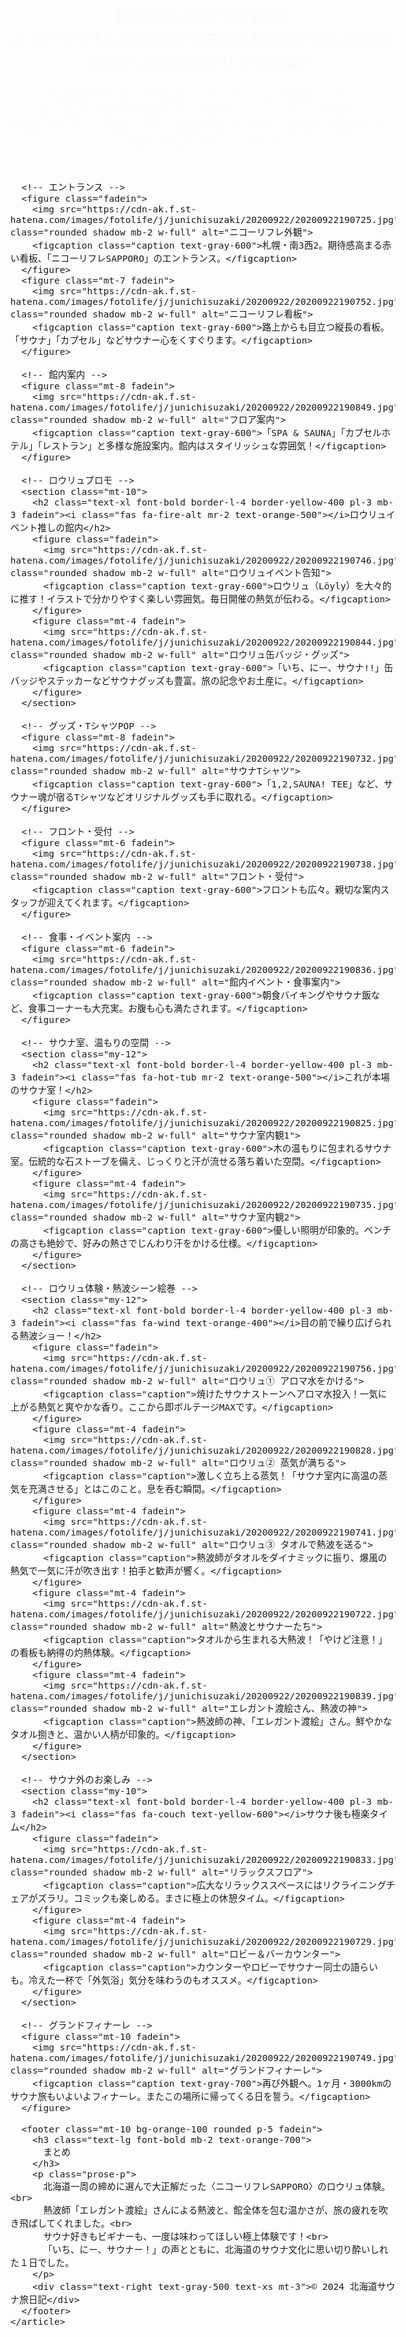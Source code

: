 <!DOCTYPE html>
<html lang="ja">
<head>
  <meta charset="UTF-8">
  <title>【北海道一周サウナ締め】ニコーリフレSAPPOROで伝説の熱波師「エレガント渡絵」さんのロウリュを体験！</title>
  <meta name="viewport" content="width=device-width, initial-scale=1.0">
  <!-- TailwindCSS -->
  <link href="https://cdn.jsdelivr.net/npm/tailwindcss@2.2.19/dist/tailwind.min.css" rel="stylesheet">
  <!-- Google Fonts -->
  <link href="https://fonts.googleapis.com/css2?family=Zen+Kaku+Gothic+New:wght@400;700&display=swap" rel="stylesheet">
  <!-- Font Awesome -->
  <link rel="stylesheet" href="https://cdn.jsdelivr.net/npm/@fortawesome/fontawesome-free@6.5.2/css/all.min.css">
  <style>
    body { font-family: 'Zen Kaku Gothic New', 'Meiryo', 'sans-serif'; font-size: 1.07rem;}
    .fadein { animation: fadein 1.5s; }
    @keyframes fadein {
      0% { opacity: 0; transform: translateY(20px);}
      100% { opacity: 1; transform: translateY(0);}
    }
    .caption {font-size:0.93rem;}
    .prose-p {
      margin-bottom: 1.2em;
    }
  </style>
</head>
<body class="bg-gray-50 text-gray-800">
  <div class="max-w-2xl mx-auto py-6 px-3 sm:px-6">
    <article class="prose prose-lg max-w-none">
      <header class="mb-8">
        <h1 class="text-2xl md:text-4xl font-bold bg-gradient-to-r from-yellow-400 to-orange-500 bg-clip-text text-transparent mb-2 fadein">
          【北海道一周サウナ締め】<br>ニコーリフレSAPPOROで伝説の熱波師「エレガント渡絵」さんのロウリュを体験！
        </h1>
        <p class="text-gray-700 mb-3 fadein prose-p">
          北海道を約1ヶ月・3000km旅したワーケーションの締めくくり。<br>
          ゴールはやっぱり、札幌サウナーの聖地〈ニコーリフレSAPPORO〉。<br>
          熱波師「エレガント渡絵」さんによる唯一無二のロウリュ体験を、写真とともに余すことなくレポートします！
        </p>
      </header>

      <!-- エントランス -->
      <figure class="fadein">
        <img src="https://cdn-ak.f.st-hatena.com/images/fotolife/j/junichisuzaki/20200922/20200922190725.jpg" class="rounded shadow mb-2 w-full" alt="ニコーリフレ外観">
        <figcaption class="caption text-gray-600">札幌・南3西2。期待感高まる赤い看板、「ニコーリフレSAPPORO」のエントランス。</figcaption>
      </figure>
      <figure class="mt-7 fadein">
        <img src="https://cdn-ak.f.st-hatena.com/images/fotolife/j/junichisuzaki/20200922/20200922190752.jpg" class="rounded shadow mb-2 w-full" alt="ニコーリフレ看板">
        <figcaption class="caption text-gray-600">路上からも目立つ縦長の看板。「サウナ」「カプセル」などサウナー心をくすぐります。</figcaption>
      </figure>

      <!-- 館内案内 -->
      <figure class="mt-8 fadein">
        <img src="https://cdn-ak.f.st-hatena.com/images/fotolife/j/junichisuzaki/20200922/20200922190849.jpg" class="rounded shadow mb-2 w-full" alt="フロア案内">
        <figcaption class="caption text-gray-600">「SPA & SAUNA」「カプセルホテル」「レストラン」と多様な施設案内。館内はスタイリッシュな雰囲気！</figcaption>
      </figure>

      <!-- ロウリュプロモ -->
      <section class="mt-10">
        <h2 class="text-xl font-bold border-l-4 border-yellow-400 pl-3 mb-3 fadein"><i class="fas fa-fire-alt mr-2 text-orange-500"></i>ロウリュイベント推しの館内</h2>
        <figure class="fadein">
          <img src="https://cdn-ak.f.st-hatena.com/images/fotolife/j/junichisuzaki/20200922/20200922190746.jpg" class="rounded shadow mb-2 w-full" alt="ロウリュイベント告知">
          <figcaption class="caption text-gray-600">ロウリュ（Löyly）を大々的に推す！イラストで分かりやすく楽しい雰囲気。毎日開催の熱気が伝わる。</figcaption>
        </figure>
        <figure class="mt-4 fadein">
          <img src="https://cdn-ak.f.st-hatena.com/images/fotolife/j/junichisuzaki/20200922/20200922190844.jpg" class="rounded shadow mb-2 w-full" alt="ロウリュ缶バッジ・グッズ">
          <figcaption class="caption text-gray-600">「いち、にー、サウナ!!」缶バッジやステッカーなどサウナグッズも豊富。旅の記念やお土産に。</figcaption>
        </figure>
      </section>

      <!-- グッズ・TシャツPOP -->
      <figure class="mt-8 fadein">
        <img src="https://cdn-ak.f.st-hatena.com/images/fotolife/j/junichisuzaki/20200922/20200922190732.jpg" class="rounded shadow mb-2 w-full" alt="サウナTシャツ">
        <figcaption class="caption text-gray-600">「1,2,SAUNA! TEE」など、サウナー魂が宿るTシャツなどオリジナルグッズも手に取れる。</figcaption>
      </figure>

      <!-- フロント・受付 -->
      <figure class="mt-6 fadein">
        <img src="https://cdn-ak.f.st-hatena.com/images/fotolife/j/junichisuzaki/20200922/20200922190738.jpg" class="rounded shadow mb-2 w-full" alt="フロント・受付">
        <figcaption class="caption text-gray-600">フロントも広々。親切な案内スタッフが迎えてくれます。</figcaption>
      </figure>

      <!-- 食事・イベント案内 -->
      <figure class="mt-6 fadein">
        <img src="https://cdn-ak.f.st-hatena.com/images/fotolife/j/junichisuzaki/20200922/20200922190836.jpg" class="rounded shadow mb-2 w-full" alt="館内イベント・食事案内">
        <figcaption class="caption text-gray-600">朝食バイキングやサウナ飯など、食事コーナーも大充実。お腹も心も満たされます。</figcaption>
      </figure>

      <!-- サウナ室、温もりの空間 -->
      <section class="my-12">
        <h2 class="text-xl font-bold border-l-4 border-yellow-400 pl-3 mb-3 fadein"><i class="fas fa-hot-tub mr-2 text-orange-500"></i>これが本場のサウナ室！</h2>
        <figure class="fadein">
          <img src="https://cdn-ak.f.st-hatena.com/images/fotolife/j/junichisuzaki/20200922/20200922190825.jpg" class="rounded shadow mb-2 w-full" alt="サウナ室内観1">
          <figcaption class="caption text-gray-600">木の温もりに包まれるサウナ室。伝統的な石ストーブを備え、じっくりと汗が流せる落ち着いた空間。</figcaption>
        </figure>
        <figure class="mt-4 fadein">
          <img src="https://cdn-ak.f.st-hatena.com/images/fotolife/j/junichisuzaki/20200922/20200922190735.jpg" class="rounded shadow mb-2 w-full" alt="サウナ室内観2">
          <figcaption class="caption text-gray-600">優しい照明が印象的。ベンチの高さも絶妙で、好みの熱さでじんわり汗をかける仕様。</figcaption>
        </figure>
      </section>

      <!-- ロウリュ体験・熱波シーン絵巻 -->
      <section class="my-12">
        <h2 class="text-xl font-bold border-l-4 border-yellow-400 pl-3 mb-3 fadein"><i class="fas fa-wind text-orange-400"></i>目の前で繰り広げられる熱波ショー！</h2>
        <figure class="fadein">
          <img src="https://cdn-ak.f.st-hatena.com/images/fotolife/j/junichisuzaki/20200922/20200922190756.jpg" class="rounded shadow mb-2 w-full" alt="ロウリュ① アロマ水をかける">
          <figcaption class="caption">焼けたサウナストーンへアロマ水投入！一気に上がる熱気と爽やかな香り。ここから即ボルテージMAXです。</figcaption>
        </figure>
        <figure class="mt-4 fadein">
          <img src="https://cdn-ak.f.st-hatena.com/images/fotolife/j/junichisuzaki/20200922/20200922190828.jpg" class="rounded shadow mb-2 w-full" alt="ロウリュ② 蒸気が満ちる">
          <figcaption class="caption">激しく立ち上る蒸気！「サウナ室内に高温の蒸気を充満させる」とはこのこと。息を呑む瞬間。</figcaption>
        </figure>
        <figure class="mt-4 fadein">
          <img src="https://cdn-ak.f.st-hatena.com/images/fotolife/j/junichisuzaki/20200922/20200922190741.jpg" class="rounded shadow mb-2 w-full" alt="ロウリュ③ タオルで熱波を送る">
          <figcaption class="caption">熱波師がタオルをダイナミックに振り、爆風の熱気で一気に汗が吹き出す！拍手と歓声が響く。</figcaption>
        </figure>
        <figure class="mt-4 fadein">
          <img src="https://cdn-ak.f.st-hatena.com/images/fotolife/j/junichisuzaki/20200922/20200922190722.jpg" class="rounded shadow mb-2 w-full" alt="熱波とサウナーたち">
          <figcaption class="caption">タオルから生まれる大熱波！「やけど注意！」の看板も納得の灼熱体験。</figcaption>
        </figure>
        <figure class="mt-4 fadein">
          <img src="https://cdn-ak.f.st-hatena.com/images/fotolife/j/junichisuzaki/20200922/20200922190839.jpg" class="rounded shadow mb-2 w-full" alt="エレガント渡絵さん、熱波の神">
          <figcaption class="caption">熱波師の神、「エレガント渡絵」さん。鮮やかなタオル捌きと、温かい人柄が印象的。</figcaption>
        </figure>
      </section>

      <!-- サウナ外のお楽しみ -->
      <section class="my-10">
        <h2 class="text-xl font-bold border-l-4 border-yellow-400 pl-3 mb-3 fadein"><i class="fas fa-couch text-yellow-600"></i>サウナ後も極楽タイム</h2>
        <figure class="fadein">
          <img src="https://cdn-ak.f.st-hatena.com/images/fotolife/j/junichisuzaki/20200922/20200922190833.jpg" class="rounded shadow mb-2 w-full" alt="リラックスフロア">
          <figcaption class="caption">広大なリラックススペースにはリクライニングチェアがズラリ。コミックも楽しめる。まさに極上の休憩タイム。</figcaption>
        </figure>
        <figure class="mt-4 fadein">
          <img src="https://cdn-ak.f.st-hatena.com/images/fotolife/j/junichisuzaki/20200922/20200922190729.jpg" class="rounded shadow mb-2 w-full" alt="ロビー＆バーカウンター">
          <figcaption class="caption">カウンターやロビーでサウナー同士の語らいも。冷えた一杯で「外気浴」気分を味わうのもオススメ。</figcaption>
        </figure>
      </section>

      <!-- グランドフィナーレ -->
      <figure class="mt-10 fadein">
        <img src="https://cdn-ak.f.st-hatena.com/images/fotolife/j/junichisuzaki/20200922/20200922190749.jpg" class="rounded shadow mb-2 w-full" alt="グランドフィナーレ">
        <figcaption class="caption text-gray-700">再び外観へ。1ヶ月・3000kmのサウナ旅もいよいよフィナーレ。またこの場所に帰ってくる日を誓う。</figcaption>
      </figure>

      <footer class="mt-10 bg-orange-100 rounded p-5 fadein">
        <h3 class="text-lg font-bold mb-2 text-orange-700">
          まとめ
        </h3>
        <p class="prose-p">
          北海道一周の締めに選んで大正解だった〈ニコーリフレSAPPORO〉のロウリュ体験。<br>
          熱波師「エレガント渡絵」さんによる熱波と、館全体を包む温かさが、旅の疲れを吹き飛ばしてくれました。<br>
          サウナ好きもビギナーも、一度は味わってほしい極上体験です！<br>
          「いち、にー、サウナー！」の声とともに、北海道のサウナ文化に思い切り酔いしれた１日でした。
        </p>
        <div class="text-right text-gray-500 text-xs mt-3">© 2024 北海道サウナ旅日記</div>
      </footer>
    </article>
  </div>
</body>
</html>